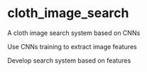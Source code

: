 # cloth_image_search
A cloth image search system based on CNNs 

Use CNNs training to extract image features

Develop search system based on features

